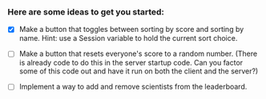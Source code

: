 ### Here are some ideas to get you started:

- [x] Make a button that toggles between sorting by score and sorting by name. Hint: use a Session variable to hold the current sort choice.

- [ ] Make a button that resets everyone's score to a random number. (There is already code to do this in the server startup code. Can you factor some of this code out and have it run on both the client and the server?)

- [ ] Implement a way to add and remove scientists from the leaderboard.
